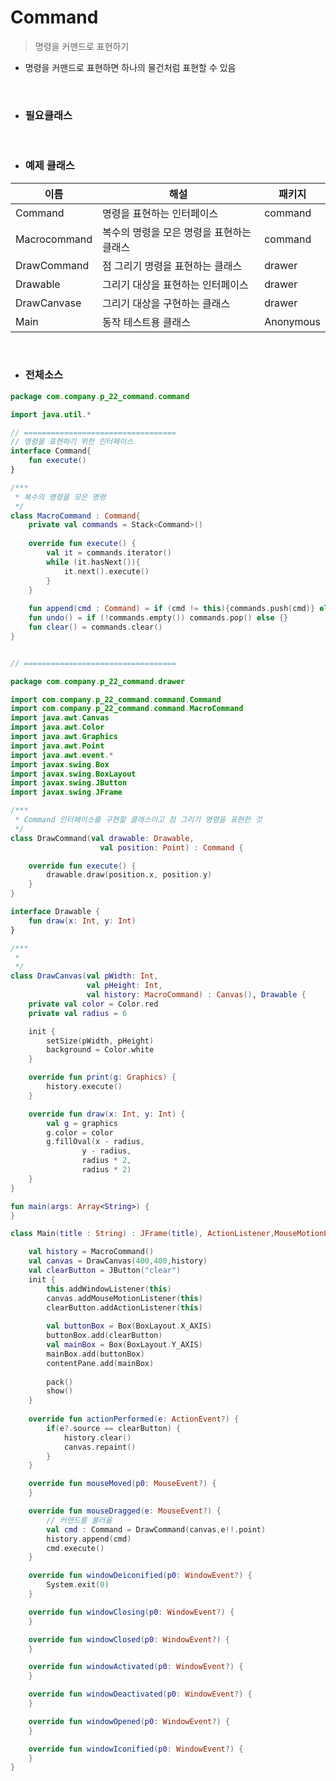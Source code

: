 # Command

> 명령을 커맨드로 표현하기

- 명령을 커맨드로 표현하면 하나의 물건처럼 표현할 수 있음

<br>

- ### 필요클래스

<br>

- ### 예제 클래스

| 이름         | 해설                                      | 패키지    |
|--------------|-------------------------------------------|-----------|
| Command      | 명령을 표현하는 인터페이스                | command   |
| Macrocommand | 복수의 명령을 모은 명령을 표현하는 클래스 | command   |
| DrawCommand  | 점 그리기 명령을 표현하는 클래스          | drawer    |
| Drawable     | 그리기 대상을 표현하는 인터페이스         | drawer    |
| DrawCanvase  | 그리기 대상을 구현하는 클래스             | drawer    |
| Main         | 동작 테스트용 클래스                      | Anonymous | 

<br>

- ### 전체소스

```kotlin
package com.company.p_22_command.command

import java.util.*

// ==================================
// 명령을 표현하기 위한 인터페이스
interface Command{
    fun execute()
}

/***
 * 복수의 명령을 모은 명령
 */
class MacroCommand : Command{
    private val commands = Stack<Command>()
    
    override fun execute() {
        val it = commands.iterator()
        while (it.hasNext()){
            it.next().execute()
        }
    }
    
    fun append(cmd : Command) = if (cmd != this){commands.push(cmd)} else {}
    fun undo() = if (!commands.empty()) commands.pop() else {}
    fun clear() = commands.clear()
}


// ==================================


``` 

```kotlin
package com.company.p_22_command.drawer

import com.company.p_22_command.command.Command
import com.company.p_22_command.command.MacroCommand
import java.awt.Canvas
import java.awt.Color
import java.awt.Graphics
import java.awt.Point
import java.awt.event.*
import javax.swing.Box
import javax.swing.BoxLayout
import javax.swing.JButton
import javax.swing.JFrame

/***
 * Command 인터페이스를 구현할 클래스이고 점 그리기 명령을 표현한 것
 */
class DrawCommand(val drawable: Drawable,
                    val position: Point) : Command {

    override fun execute() {
        drawable.draw(position.x, position.y)
    }
}

interface Drawable {
    fun draw(x: Int, y: Int)
}

/***
 *
 */
class DrawCanvas(val pWidth: Int,
                 val pHeight: Int,
                 val history: MacroCommand) : Canvas(), Drawable {
    private val color = Color.red
    private val radius = 6

    init {
        setSize(pWidth, pHeight)
        background = Color.white
    }

    override fun print(g: Graphics) {
        history.execute()
    }

    override fun draw(x: Int, y: Int) {
        val g = graphics
        g.color = color
        g.fillOval(x - radius,
                y - radius,
                radius * 2,
                radius * 2)
    }
}

fun main(args: Array<String>) {
}

class Main(title : String) : JFrame(title), ActionListener,MouseMotionListener,WindowListener{

    val history = MacroCommand()
    val canvas = DrawCanvas(400,400,history)
    val clearButton = JButton("clear")
    init {
        this.addWindowListener(this)
        canvas.addMouseMotionListener(this)
        clearButton.addActionListener(this)
        
        val buttonBox = Box(BoxLayout.X_AXIS)
        buttonBox.add(clearButton)
        val mainBox = Box(BoxLayout.Y_AXIS)
        mainBox.add(buttonBox)
        contentPane.add(mainBox)
        
        pack()
        show()
    }
    
    override fun actionPerformed(e: ActionEvent?) {
        if(e?.source == clearButton) {
            history.clear()
            canvas.repaint()
        }
    }

    override fun mouseMoved(p0: MouseEvent?) {
    }

    override fun mouseDragged(e: MouseEvent?) {
        // 커맨드를 불러옮
        val cmd : Command = DrawCommand(canvas,e!!.point)
        history.append(cmd)
        cmd.execute()
    }

    override fun windowDeiconified(p0: WindowEvent?) {
        System.exit(0)
    }

    override fun windowClosing(p0: WindowEvent?) {
    }

    override fun windowClosed(p0: WindowEvent?) {
    }

    override fun windowActivated(p0: WindowEvent?) {
    }

    override fun windowDeactivated(p0: WindowEvent?) {
    }

    override fun windowOpened(p0: WindowEvent?) {
    }

    override fun windowIconified(p0: WindowEvent?) {
    }
}
```